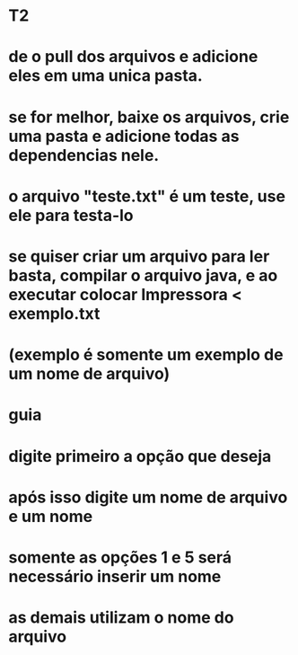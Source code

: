 # T2
# de o pull dos arquivos e adicione eles em uma unica pasta.
# se for melhor, baixe os arquivos, crie uma pasta e adicione todas as dependencias nele.
# o arquivo "teste.txt" é um teste, use ele para testa-lo
# se quiser criar um arquivo para ler basta, compilar o arquivo java, e ao executar colocar Impressora < exemplo.txt
# (exemplo é somente um exemplo de um nome de arquivo)
# guia
# digite primeiro a opção que deseja
# após isso digite um nome de arquivo e um nome
# somente as opções 1 e 5 será necessário inserir um nome
# as demais utilizam o nome do arquivo
